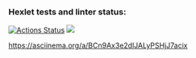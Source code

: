 ### Hexlet tests and linter status:
[![Actions Status](https://github.com/Obyrif/java-project-61/workflows/hexlet-check/badge.svg)](https://github.com/Obyrif/java-project-61/actions)
<a href="https://codeclimate.com/github/Obyrif/java-project-61/maintainability"><img src="https://api.codeclimate.com/v1/badges/40063f533d08c7c429ad/maintainability" /></a>


https://asciinema.org/a/BCn9Ax3e2dlJALyPSHjJ7acix
